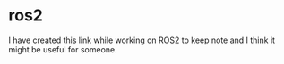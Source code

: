 # ros2
I have created this link while working on ROS2 to keep note and I think it might be useful for someone. 
